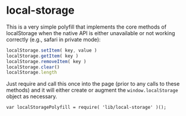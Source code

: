 local-storage
=============

This is a very simple polyfill that implements the core methods of localStorage when the native API is either unavailable or not working correctly (e.g., safari in private mode):

```js
localStorage.setItem( key, value )
localStorage.getItem( key )
localStorage.removeItem( key )
localStorage.clear()
localStorage.length
```

Just require and call this once into the page (prior to any calls to these methods) and it will either create or augment the `window.localStorage` object as necessary.

```es6
var localStoragePolyfill = require( 'lib/local-storage' )();
```